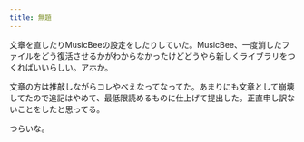 ```yaml
---
title: 無題
---
```


文章を直したりMusicBeeの設定をしたりしていた。MusicBee、一度消したファイルをどう復活させるかがわからなかったけどどうやら新しくライブラリをつくればいいらしい。アホか。

文章の方は推敲しながらコレやべえなってなってた。あまりにも文章として崩壊してたので追記はやめて、最低限読めるものに仕上げて提出した。正直申し訳ないことをしたと思ってる。

つらいな。